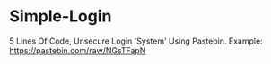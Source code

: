 # Simple-Login
5 Lines Of Code, Unsecure Login 'System' Using Pastebin. 
Example: https://pastebin.com/raw/NGsTFapN
